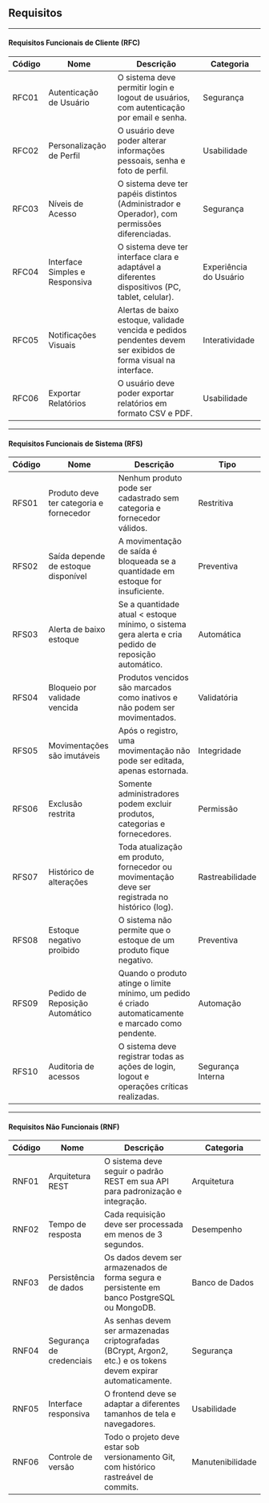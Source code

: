 ## Requisitos

---

#### Requisitos Funcionais de Cliente (RFC)

| Código | Nome | Descrição | Categoria |
|--------|------|------------|------------|
| RFC01 | Autenticação de Usuário | O sistema deve permitir login e logout de usuários, com autenticação por email e senha. | Segurança |
| RFC02 | Personalização de Perfil | O usuário deve poder alterar informações pessoais, senha e foto de perfil. | Usabilidade |
| RFC03 | Níveis de Acesso | O sistema deve ter papéis distintos (Administrador e Operador), com permissões diferenciadas. | Segurança |
| RFC04 | Interface Simples e Responsiva | O sistema deve ter interface clara e adaptável a diferentes dispositivos (PC, tablet, celular). | Experiência do Usuário |
| RFC05 | Notificações Visuais | Alertas de baixo estoque, validade vencida e pedidos pendentes devem ser exibidos de forma visual na interface. | Interatividade |
| RFC06 | Exportar Relatórios | O usuário deve poder exportar relatórios em formato CSV e PDF. | Usabilidade |

---

#### Requisitos Funcionais de Sistema (RFS)

| Código | Nome | Descrição | Tipo |
|--------|------|------------|------|
| RFS01 | Produto deve ter categoria e fornecedor | Nenhum produto pode ser cadastrado sem categoria e fornecedor válidos. | Restritiva |
| RFS02 | Saída depende de estoque disponível | A movimentação de saída é bloqueada se a quantidade em estoque for insuficiente. | Preventiva |
| RFS03 | Alerta de baixo estoque | Se a quantidade atual < estoque mínimo, o sistema gera alerta e cria pedido de reposição automático. | Automática |
| RFS04 | Bloqueio por validade vencida | Produtos vencidos são marcados como inativos e não podem ser movimentados. | Validatória |
| RFS05 | Movimentações são imutáveis | Após o registro, uma movimentação não pode ser editada, apenas estornada. | Integridade |
| RFS06 | Exclusão restrita | Somente administradores podem excluir produtos, categorias e fornecedores. | Permissão |
| RFS07 | Histórico de alterações | Toda atualização em produto, fornecedor ou movimentação deve ser registrada no histórico (log). | Rastreabilidade |
| RFS08 | Estoque negativo proibido | O sistema não permite que o estoque de um produto fique negativo. | Preventiva |
| RFS09 | Pedido de Reposição Automático | Quando o produto atinge o limite mínimo, um pedido é criado automaticamente e marcado como pendente. | Automação |
| RFS10 | Auditoria de acessos | O sistema deve registrar todas as ações de login, logout e operações críticas realizadas. | Segurança Interna |

---

#### Requisitos Não Funcionais (RNF)

| Código | Nome | Descrição | Categoria |
|--------|------|------------|------------|
| RNF01 | Arquitetura REST | O sistema deve seguir o padrão REST em sua API para padronização e integração. | Arquitetura |
| RNF02 | Tempo de resposta | Cada requisição deve ser processada em menos de 3 segundos. | Desempenho |
| RNF03 | Persistência de dados | Os dados devem ser armazenados de forma segura e persistente em banco PostgreSQL ou MongoDB. | Banco de Dados |
| RNF04 | Segurança de credenciais | As senhas devem ser armazenadas criptografadas (BCrypt, Argon2, etc.) e os tokens devem expirar automaticamente. | Segurança |
| RNF05 | Interface responsiva | O frontend deve se adaptar a diferentes tamanhos de tela e navegadores. | Usabilidade |
| RNF06 | Controle de versão | Todo o projeto deve estar sob versionamento Git, com histórico rastreável de commits. | Manutenibilidade |
